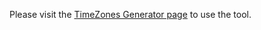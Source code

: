 Please visit the [TimeZones Generator page](http://anthonycapirchio.github.io/TimeZones-Generator/) to use the tool.

